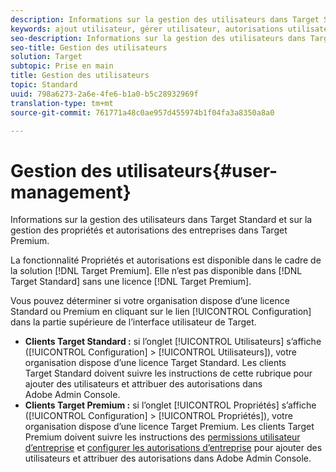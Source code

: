 ```yaml
---
description: Informations sur la gestion des utilisateurs dans Target Standard et sur la gestion des propriétés et autorisations des entreprises dans Target Premium.
keywords: ajout utilisateur, gérer utilisateur, autorisations utilisateur
seo-description: Informations sur la gestion des utilisateurs dans Target Standard et sur la gestion des propriétés et autorisations des entreprises dans Target Premium.
seo-title: Gestion des utilisateurs
solution: Target
subtopic: Prise en main
title: Gestion des utilisateurs
topic: Standard
uuid: 798a6273-2a6e-4fe6-b1a0-b5c28932969f
translation-type: tm+mt
source-git-commit: 761771a48c0ae957d455974b1f04fa3a8350a8a0

---
```



# Gestion des utilisateurs{#user-management}

Informations sur la gestion des utilisateurs dans Target Standard et sur la gestion des propriétés et autorisations des entreprises dans Target Premium.

La fonctionnalité Propriétés et autorisations est disponible dans le cadre de la solution [!DNL Target Premium]. Elle n’est pas disponible dans [!DNL Target Standard] sans une licence [!DNL Target Premium].

Vous pouvez déterminer si votre organisation dispose d’une licence Standard ou Premium en cliquant sur le lien [!UICONTROL Configuration] dans la partie supérieure de l’interface utilisateur de Target.

* **Clients Target Standard :** si l’onglet [!UICONTROL Utilisateurs] s’affiche ([!UICONTROL Configuration] &gt; [!UICONTROL Utilisateurs]), votre organisation dispose d’une licence Target Standard. Les clients Target Standard doivent suivre les instructions de cette rubrique pour ajouter des utilisateurs et attribuer des autorisations dans Adobe Admin Console.
* **Clients Target Premium :** si l’onglet [!UICONTROL Propriétés] s’affiche ([!UICONTROL Configuration] &gt; [!UICONTROL Propriétés]), votre organisation dispose d’une licence Target Premium. Les clients Target Premium doivent suivre les instructions des [permissions utilisateur d’entreprise](../../administrating-target/c-user-management/property-channel/property-channel.md#concept_E396B16FA2024ADBA27BC056138F9838) et [configurer les autorisations d’entreprise](../../administrating-target/c-user-management/property-channel/properties-overview.md#concept_22F2855DBF0D4754B9460F5D68749C71) pour ajouter des utilisateurs et attribuer des autorisations dans Adobe Admin Console.

